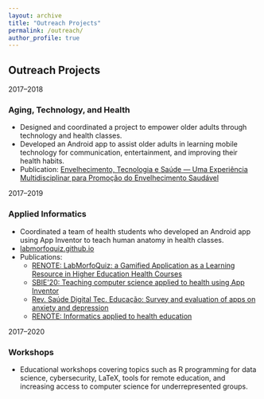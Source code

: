 ```yaml
---
layout: archive
title: "Outreach Projects"
permalink: /outreach/
author_profile: true
---
```


## Outreach Projects

<div class="outreach-list">

  <div class="outreach-card">
    <span class="year">2017–2018</span>
    <h3>Aging, Technology, and Health</h3>
    <ul>
      <li>Designed and coordinated a project to empower older adults through technology and health classes.</li>
      <li>Developed an Android app to assist older adults in learning mobile technology for communication, entertainment, and improving their health habits.</li>
      <li>
        Publication:  
        <a href="https://www.researchgate.net/profile/Lidiany-Cerqueira/publication/344658473_Envelhecimento_Tecnologia_e_Saude_Uma_Experiencia_Multidisciplinar_para_Promocao_do_Envelhecimento_Saudavel/links/5f874f6a299bf1b53e28cfd8/Envelhecimento-Tecnologia-e-Saude-Uma-Experiencia-Multidisciplinar-para-Promocao-do-Envelhecimento-Saudavel.pdf" target="_blank">
        Envelhecimento, Tecnologia e Saúde — Uma Experiência Multidisciplinar para Promoção do Envelhecimento Saudável</a>
      </li>
    </ul>
  </div>

  <div class="outreach-card">
    <span class="year">2017–2019</span>
    <h3>Applied Informatics</h3>
    <ul>
      <li>Coordinated a team of health students who developed an Android app using App Inventor to teach human anatomy in health classes.</li>
      <li><a href="https://labmorfoquiz.github.io/" target="_blank">labmorfoquiz.github.io</a></li>
      <li>Publications:
        <ul>
          <li><a href="https://seer.ufrgs.br/renote/article/view/99435" target="_blank">RENOTE: LabMorfoQuiz: a Gamified Application as a Learning Resource in Higher Education Health Courses</a></li>
          <li><a href="https://sol.sbc.org.br/index.php/sbie/article/view/12776" target="_blank">SBIE'20: Teaching computer science applied to health using App Inventor</a></li>
          <li><a href="https://repositorio.ufc.br/handle/riufc/54516" target="_blank">Rev. Saúde Digital Tec. Educação: Survey and evaluation of apps on anxiety and depression</a></li>
          <li><a href="https://seer.ufrgs.br/renote/article/view/95703" target="_blank">RENOTE: Informatics applied to health education</a></li>
        </ul>
      </li>
    </ul>
  </div>

  <div class="outreach-card">
    <span class="year">2017–2020</span>
    <h3>Workshops</h3>
    <ul>
      <li>Educational workshops covering topics such as R programming for data science, cybersecurity, LaTeX, tools for remote education, and increasing access to computer science for underrepresented groups.</li>
    </ul>
  </div>

</div>
